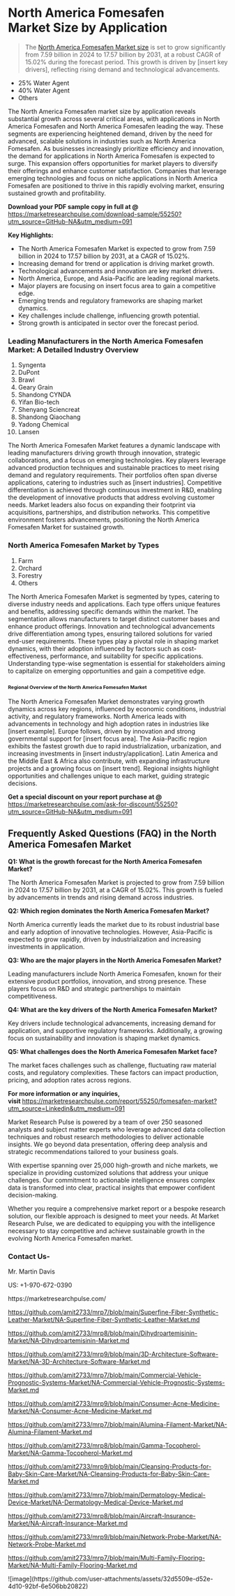 <h1>North America Fomesafen Market&nbsp;Size by Application</h1><blockquote><p>The <a href="https://marketresearchpulse.com/download-sample/55250?utm_source=GitHub-NA&amp;utm_medium=091">North America Fomesafen Market size</a> is set to grow significantly from 7.59 billion in 2024 to 17.57 billion by 2031, at a robust CAGR of 15.02% during the forecast period. This growth is driven by [insert key drivers], reflecting rising demand and technological advancements.</p></blockquote><ul><li>25% Water Agent<li> 40% Water Agent<li> Others</li></ul><p>The North America Fomesafen market size by application reveals substantial growth across several critical areas, with applications in North America Fomesafen and North America Fomesafen leading the way. These segments are experiencing heightened demand, driven by the need for advanced, scalable solutions in industries such as North America Fomesafen. As businesses increasingly prioritize efficiency and innovation, the demand for applications in North America Fomesafen is expected to surge. This expansion offers opportunities for market players to diversify their offerings and enhance customer satisfaction. Companies that leverage emerging technologies and focus on niche applications in North America Fomesafen are positioned to thrive in this rapidly evolving market, ensuring sustained growth and profitability.</p><p><strong>Download your PDF sample copy in full at @ </strong><a href="https://marketresearchpulse.com/download-sample/55250?utm_source=GitHub-NA&amp;utm_medium=091">https://marketresearchpulse.com/download-sample/55250?utm_source=GitHub-NA&amp;utm_medium=091</a></p><p><strong>Key Highlights: </strong></p><ul><li>The North America Fomesafen Market is expected to grow from 7.59 billion in 2024 to 17.57 billion by 2031, at a CAGR of 15.02%.</li><li>Increasing demand for trend or application is driving market growth.</li><li>Technological advancements and innovation are key market drivers.</li><li>North America, Europe, and Asia-Pacific are leading regional markets.</li><li>Major players are focusing on insert focus area to gain a competitive edge.</li><li>Emerging trends and regulatory frameworks are shaping market dynamics.</li><li>Key challenges include challenge, influencing growth potential.</li><li>Strong growth is anticipated in sector over the forecast period.</li></ul><h3>Leading Manufacturers in the North America Fomesafen Market: A Detailed Industry Overview</h3><ol><li>Syngenta</li><li>DuPont</li><li>Brawl</li><li>Geary Grain</li><li>Shandong CYNDA</li><li>Yifan Bio-tech</li><li>Shenyang Sciencreat</li><li>Shandong Qiaochang</li><li>Yadong Chemical</li><li>Lansen</li></ol><div class="flex max-w-full flex-col flex-grow"><div class="min-h-8 text-message flex w-full flex-col items-end gap-2 whitespace-normal break-words [.text-message+&amp;]:mt-5" dir="auto" data-message-author-role="assistant" data-message-id="fd8432e4-4910-450d-b182-61b7bfb0a01f" data-message-model-slug="gpt-4o"><div class="flex w-full flex-col gap-1 empty:hidden first:pt-[3px]"><div class="markdown prose w-full break-words dark:prose-invert light"><p>The North America Fomesafen Market features a dynamic landscape with leading manufacturers driving growth through innovation, strategic collaborations, and a focus on emerging technologies. Key players leverage advanced production techniques and sustainable practices to meet rising demand and regulatory requirements. Their portfolios often span diverse applications, catering to industries such as [insert industries]. Competitive differentiation is achieved through continuous investment in R&amp;D, enabling the development of innovative products that address evolving customer needs. Market leaders also focus on expanding their footprint via acquisitions, partnerships, and distribution networks. This competitive environment fosters advancements, positioning the North America Fomesafen Market for sustained growth.</p></div></div></div></div><h3>North America Fomesafen Market by Types</h3><ol><li>Farm<li> Orchard<li> Forestry<li> Others</li></ol><div class="flex max-w-full flex-col flex-grow"><div class="min-h-8 text-message flex w-full flex-col items-end gap-2 whitespace-normal break-words [.text-message+&amp;]:mt-5" dir="auto" data-message-author-role="assistant" data-message-id="084470be-0bb7-4664-bddf-5156b4f41249" data-message-model-slug="gpt-4o-mini"><div class="flex w-full flex-col gap-1 empty:hidden first:pt-[3px]"><div class="markdown prose w-full break-words dark:prose-invert light"><p>The North America Fomesafen Market is segmented by types, catering to diverse industry needs and applications. Each type offers unique features and benefits, addressing specific demands within the market. The segmentation allows manufacturers to target distinct customer bases and enhance product offerings. Innovation and technological advancements drive differentiation among types, ensuring tailored solutions for varied end-user requirements. These types play a pivotal role in shaping market dynamics, with their adoption influenced by factors such as cost-effectiveness, performance, and suitability for specific applications. Understanding type-wise segmentation is essential for stakeholders aiming to capitalize on emerging opportunities and gain a competitive edge.</p></div></div></div></div><h3><span style="font-size: 11px;">Regional Overview of the North America Fomesafen Market</span></h3><div class="flex max-w-full flex-col flex-grow"><div class="min-h-8 text-message flex w-full flex-col items-end gap-2 whitespace-normal break-words [.text-message+&amp;]:mt-5" dir="auto" data-message-author-role="assistant" data-message-id="e9038762-ce64-4e30-91c9-9bd413514231" data-message-model-slug="gpt-4o-mini"><div class="flex w-full flex-col gap-1 empty:hidden first:pt-[3px]"><div class="markdown prose w-full break-words dark:prose-invert light"><p>The North America Fomesafen Market demonstrates varying growth dynamics across key regions, influenced by economic conditions, industrial activity, and regulatory frameworks. North America leads with advancements in technology and high adoption rates in industries like [insert example]. Europe follows, driven by innovation and strong governmental support for [insert focus area]. The Asia-Pacific region exhibits the fastest growth due to rapid industrialization, urbanization, and increasing investments in [insert industry/application]. Latin America and the Middle East &amp; Africa also contribute, with expanding infrastructure projects and a growing focus on [insert trend]. Regional insights highlight opportunities and challenges unique to each market, guiding strategic decisions.</p></div></div></div></div><p><strong>Get a special discount on your report purchase at @ </strong><a href="https://marketresearchpulse.com/ask-for-discount/55250?utm_source=GitHub-NA&amp;utm_medium=091">https://marketresearchpulse.com/ask-for-discount/55250?utm_source=GitHub-NA&amp;utm_medium=091</a></p><h2>Frequently Asked Questions (FAQ) in the North America Fomesafen Market</h2><p><strong>Q1: What is the growth forecast for the North America Fomesafen Market?</strong></p><p>The North America Fomesafen Market is projected to grow from 7.59 billion in 2024 to 17.57 billion by 2031, at a CAGR of 15.02%. This growth is fueled by advancements in trends and rising demand across industries.</p><p><strong>Q2: Which region dominates the North America Fomesafen Market?</strong></p><p>North America currently leads the market due to its robust industrial base and early adoption of innovative technologies. However, Asia-Pacific is expected to grow rapidly, driven by industrialization and increasing investments in application.</p><p><strong>Q3: Who are the major players in the North America Fomesafen Market?</strong></p><p>Leading manufacturers include North America Fomesafen, known for their extensive product portfolios, innovation, and strong presence. These players focus on R&amp;D and strategic partnerships to maintain competitiveness.</p><p><strong>Q4: What are the key drivers of the North America Fomesafen Market?</strong></p><p>Key drivers include technological advancements, increasing demand for application, and supportive regulatory frameworks. Additionally, a growing focus on sustainability and innovation is shaping market dynamics.</p><p><strong>Q5: What challenges does the North America Fomesafen Market face?</strong></p><p>The market faces challenges such as challenge, fluctuating raw material costs, and regulatory complexities. These factors can impact production, pricing, and adoption rates across regions.</p><p><strong>For more information or any inquiries, visit&nbsp;</strong><a href="https://marketresearchpulse.com/report/55250/fomesafen-market?utm_source=Linkedin&utm_medium=091">https://marketresearchpulse.com/report/55250/fomesafen-market?utm_source=Linkedin&utm_medium=091</a></p><p>Market Research Pulse is powered by a team of over 250 seasoned analysts and subject matter experts who leverage advanced data collection techniques and robust research methodologies to deliver actionable insights. We go beyond data presentation, offering deep analysis and strategic recommendations tailored to your business goals.</p><p>With expertise spanning over 25,000 high-growth and niche markets, we specialize in providing customized solutions that address your unique challenges. Our commitment to actionable intelligence ensures complex data is transformed into clear, practical insights that empower confident decision-making.</p><p>Whether you require a comprehensive market report or a bespoke research solution, our flexible approach is designed to meet your needs. At Market Research Pulse, we are dedicated to equipping you with the intelligence necessary to stay competitive and achieve sustainable growth in the evolving North America Fomesafen market.</p><h3><strong>Contact Us-</strong></h3><p>Mr. Martin Davis</p><p>US: +1-970-672-0390</p><p>https://marketresearchpulse.com/</p><p><a href="https://github.com/amit2733/mrp7/blob/main/Superfine-Fiber-Synthetic-Leather-Market/NA-Superfine-Fiber-Synthetic-Leather-Market.md">https://github.com/amit2733/mrp7/blob/main/Superfine-Fiber-Synthetic-Leather-Market/NA-Superfine-Fiber-Synthetic-Leather-Market.md</a></p><p><a href="https://github.com/amit2733/mrp8/blob/main/Dihydroartemisinin-Market/NA-Dihydroartemisinin-Market.md">https://github.com/amit2733/mrp8/blob/main/Dihydroartemisinin-Market/NA-Dihydroartemisinin-Market.md</a></p><p><a href="https://github.com/amit2733/mrp9/blob/main/3D-Architecture-Software-Market/NA-3D-Architecture-Software-Market.md">https://github.com/amit2733/mrp9/blob/main/3D-Architecture-Software-Market/NA-3D-Architecture-Software-Market.md</a></p><p><a href="https://github.com/amit2733/mrp7/blob/main/Commercial-Vehicle-Prognostic-Systems-Market/NA-Commercial-Vehicle-Prognostic-Systems-Market.md">https://github.com/amit2733/mrp7/blob/main/Commercial-Vehicle-Prognostic-Systems-Market/NA-Commercial-Vehicle-Prognostic-Systems-Market.md</a></p><p><a href="https://github.com/amit2733/mrp9/blob/main/Consumer-Acne-Medicine-Market/NA-Consumer-Acne-Medicine-Market.md">https://github.com/amit2733/mrp9/blob/main/Consumer-Acne-Medicine-Market/NA-Consumer-Acne-Medicine-Market.md</a></p><p><a href="https://github.com/amit2733/mrp7/blob/main/Alumina-Filament-Market/NA-Alumina-Filament-Market.md">https://github.com/amit2733/mrp7/blob/main/Alumina-Filament-Market/NA-Alumina-Filament-Market.md</a></p><p><a href="https://github.com/amit2733/mrp8/blob/main/Gamma-Tocopherol-Market/NA-Gamma-Tocopherol-Market.md">https://github.com/amit2733/mrp8/blob/main/Gamma-Tocopherol-Market/NA-Gamma-Tocopherol-Market.md</a></p><p><a href="https://github.com/amit2733/mrp9/blob/main/Cleansing-Products-for-Baby-Skin-Care-Market/NA-Cleansing-Products-for-Baby-Skin-Care-Market.md">https://github.com/amit2733/mrp9/blob/main/Cleansing-Products-for-Baby-Skin-Care-Market/NA-Cleansing-Products-for-Baby-Skin-Care-Market.md</a></p><p><a href="https://github.com/amit2733/mrp7/blob/main/Dermatology-Medical-Device-Market/NA-Dermatology-Medical-Device-Market.md">https://github.com/amit2733/mrp7/blob/main/Dermatology-Medical-Device-Market/NA-Dermatology-Medical-Device-Market.md</a></p><p><a href="https://github.com/amit2733/mrp8/blob/main/Aircraft-Insurance-Market/NA-Aircraft-Insurance-Market.md">https://github.com/amit2733/mrp8/blob/main/Aircraft-Insurance-Market/NA-Aircraft-Insurance-Market.md</a></p><p><a href="https://github.com/amit2733/mrp9/blob/main/Network-Probe-Market/NA-Network-Probe-Market.md">https://github.com/amit2733/mrp9/blob/main/Network-Probe-Market/NA-Network-Probe-Market.md</a></p><p><a href="https://github.com/amit2733/mrp7/blob/main/Multi-Family-Flooring-Market/NA-Multi-Family-Flooring-Market.md">https://github.com/amit2733/mrp7/blob/main/Multi-Family-Flooring-Market/NA-Multi-Family-Flooring-Market.md</a></p>
![image](https://github.com/user-attachments/assets/32d5509e-d52e-4d10-92bf-6e506bb20822)
